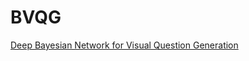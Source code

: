 # BVQG
 [Deep Bayesian Network for Visual Question Generation](https://delta-lab-iitk.github.io/BVQG/)

<!-- [![Paper](http://img.shields.io/badge/paper-arxiv.1909.04800-B31B1B.svg)](http://arxiv.org/abs/1909.04800) -->
